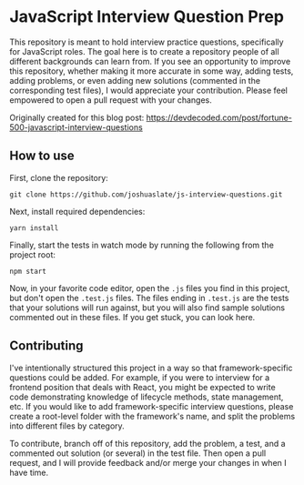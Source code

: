 # JavaScript Interview Question Prep
This repository is meant to hold interview practice questions, specifically for JavaScript roles. The goal here is to create a repository people of all different backgrounds can learn from. If you see an opportunity to improve this repository, whether making it more accurate in some way, adding tests, adding problems, or even adding new solutions (commented in the corresponding test files), I would appreciate your contribution. Please feel empowered to open a pull request with your changes.

Originally created for this blog post: https://devdecoded.com/post/fortune-500-javascript-interview-questions

## How to use
First, clone the repository:

```
git clone https://github.com/joshuaslate/js-interview-questions.git
```

Next, install required dependencies:

```
yarn install
```

Finally, start the tests in watch mode by running the following from the project root:

```
npm start
```

Now, in your favorite code editor, open the `.js` files you find in this project, but don't open the `.test.js` files. The files ending in `.test.js` are the tests that your solutions will run against, but you will also find sample solutions commented out in these files. If you get stuck, you can look here.

## Contributing
I've intentionally structured this project in a way so that framework-specific questions could be added. For example, if you were to interview for a frontend position that deals with React, you might be expected to write code demonstrating knowledge of lifecycle methods, state management, etc. If you would like to add framework-specific interview questions, please create a root-level folder with the framework's name, and split the problems into different files by category.

To contribute, branch off of this repository, add the problem, a test, and a commented out solution (or several) in the test file. Then open a pull request, and I will provide feedback and/or merge your changes in when I have time.
